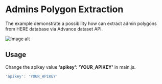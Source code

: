 # Admins Polygon Extraction

The example demonstrate a possibility how can extract admin polygons from HERE database via Advance dataset API.

![Image alt](https://github.com/hererucis/here-location-services-js/blob/master/here-advanced-datasets-examples/_img/admin-polygon-layer.jpg)

## Usage
Change the apikey value **'apikey': 'YOUR_APIKEY'** in main.js.
```javascript
'apikey': 'YOUR_APIKEY'
```
